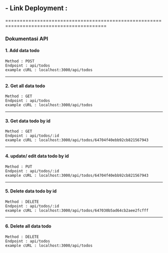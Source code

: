 ## - Link Deployment :

=========================================================================================
### Dokumentasi API

#### 1. Add data todo

    Method : POST
    Endpoint : api/todos
    example cURL : localhost:3000/api/todos
------------------------------------------------------------------------------------------
#### 2. Get all data todo

    Method : GET
    Endpoint : api/todos
    example cURL : localhost:3000/api/todos

------------------------------------------------------------------------------------------
#### 3. Get data todo by id

    Method : GET
    Endpoint : api/todos/:id
    example cURL : localhost:3000/api/todos/64704f40ebb92cb821567943

------------------------------------------------------------------------------------------
#### 4. update/ edit data todo by id

    Method : PUT
    Endpoint : api/todos/:id
    example cURL : localhost:3000/api/todos/64704f40ebb92cb821567943

------------------------------------------------------------------------------------------
#### 5. Delete data todo by id

    Method : DELETE
    Endpoint : api/todos/:id
    example cURL : localhost:3000/api/todos/647030b5ad64cb2aee2fcfff

------------------------------------------------------------------------------------------
#### 6. Delete all data todo

    Method : DELETE
    Endpoint : api/todos
    example cURL : localhost:3000/api/todos

